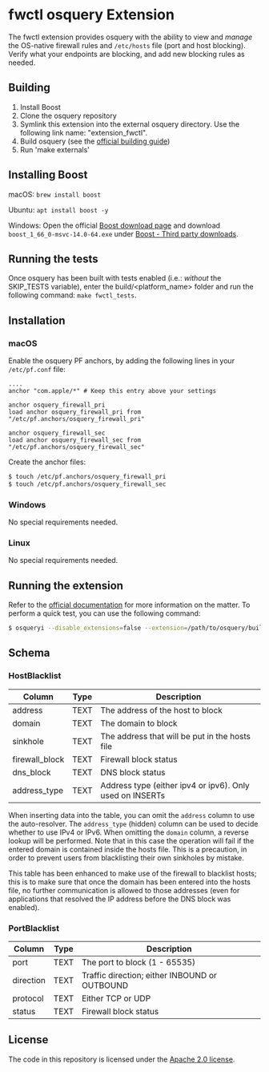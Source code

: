 # fwctl osquery Extension

The fwctl extension provides osquery with the ability to view and _manage_ the OS-native firewall rules and `/etc/hosts` file (port and host blocking). Verify what your endpoints are blocking, and add new blocking rules as needed.

## Building

1. Install Boost
2. Clone the osquery repository
3. Symlink this extension into the external osquery directory. Use the following link name: "extension_fwctl".
4. Build osquery (see the [official building guide](https://osquery.readthedocs.io/en/latest/development/building/))
5. Run 'make externals'

## Installing Boost

macOS: `brew install boost`

Ubuntu: `apt install boost -y`

Windows: Open the official [Boost download page](http://www.boost.org/users/download/) and download `boost_1_66_0-msvc-14.0-64.exe` under [Boost - Third party downloads](https://dl.bintray.com/boostorg/release/1.66.0/binaries/).

## Running the tests

Once osquery has been built with tests enabled (i.e.: *without* the SKIP_TESTS variable), enter the build/<platform_name> folder and run the following command: `make fwctl_tests`.

## Installation

### macOS

Enable the osquery PF anchors, by adding the following lines in your `/etc/pf.conf` file:

```
....
anchor "com.apple/*" # Keep this entry above your settings

anchor osquery_firewall_pri
load anchor osquery_firewall_pri from "/etc/pf.anchors/osquery_firewall_pri"

anchor osquery_firewall_sec
load anchor osquery_firewall_sec from "/etc/pf.anchors/osquery_firewall_sec"
```

Create the anchor files:

```bash
$ touch /etc/pf.anchors/osquery_firewall_pri
$ touch /etc/pf.anchors/osquery_firewall_sec
```

### Windows

No special requirements needed.

### Linux

No special requirements needed.

## Running the extension

Refer to the [official documentation](https://osquery.readthedocs.io/en/latest/deployment/extensions/) for more information on the matter. To perform a quick test, you can use the following command: 

```bash
$ osqueryi --disable_extensions=false --extension=/path/to/osquery/build/<platform_name>/extension_path.ext
```

## Schema

### HostBlacklist

| Column         | Type | Description                                              |
|----------------|------|----------------------------------------------------------|
| address        | TEXT | The address of the host to block                         |
| domain         | TEXT | The domain to block                                      |
| sinkhole       | TEXT | The address that will be put in the hosts file           |
| firewall_block | TEXT | Firewall block status                                    |
| dns_block      | TEXT | DNS block status                                         |
| address_type   | TEXT | Address type (either ipv4 or ipv6). Only used on INSERTs |

When inserting data into the table, you can omit the `address` column to use the auto-resolver. The `address_type` (hidden) column can be used to decide whether to use IPv4 or IPv6. When omitting the `domain` column, a reverse lookup will be performed. Note that in this case the operation will fail if the entered domain is contained inside the hosts file. This is a precaution, in order to prevent users from blacklisting their own sinkholes by mistake.

This table has been enhanced to make use of the firewall to blacklist hosts; this is to make sure that once the domain has been entered into the hosts file, no further communication is allowed to those addresses (even for applications that resolved the IP address before the DNS block was enabled).

### PortBlacklist

| Column         | Type | Description                                    |
|----------------|------|------------------------------------------------|
| port           | TEXT | The port to block (1 - 65535)                  |
| direction      | TEXT | Traffic direction; either INBOUND or OUTBOUND  |
| protocol       | TEXT | Either TCP or UDP                              |
| status         | TEXT | Firewall block status                          |

## License

The code in this repository is licensed under the [Apache 2.0 license](../LICENSE).
